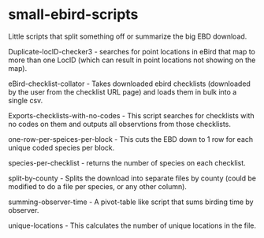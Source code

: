 # small-ebird-scripts
Little scripts that split something off or summarize the big EBD download.

Duplicate-locID-checker3 - searches for point locations in eBird that map to more than one LocID (which can result in point locations not showing on the map).

eBird-checklist-collator - Takes downloaded ebird checklists (downloaded by the user from the checklist URL page) and loads them in bulk into a single csv.

Exports-checklists-with-no-codes - This script searches for checklists with no codes on them and outputs all observtions from those checklists.

one-row-per-speices-per-block - This cuts the EBD down to 1 row for each unique coded species per block.

species-per-checklist - returns the number of species on each checklist.

split-by-county - Splits the download into separate files by county (could be modified to do a file per species, or any other column).

summing-observer-time - A pivot-table like script that sums birding time by observer.

unique-locations - This calculates the number of unique locations in the file.
